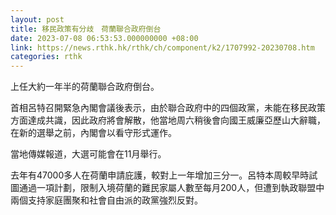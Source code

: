 ```yaml
---
layout: post
title: 移民政策有分歧　荷蘭聯合政府倒台
date: 2023-07-08 06:53:53.000000000 +08:00
link: https://news.rthk.hk/rthk/ch/component/k2/1707992-20230708.htm
categories: rthk
---
```


上任大約一年半的荷蘭聯合政府倒台。

首相呂特召開緊急內閣會議後表示，由於聯合政府中的四個政黨，未能在移民政策方面達成共識，因此政府將會解散，他當地周六稍後會向國王威廉亞歷山大辭職，在新的選舉之前，內閣會以看守形式運作。

當地傳媒報道，大選可能會在11月舉行。

去年有47000多人在荷蘭申請庇護，較對上一年增加三分一。呂特本周較早時試圖通過一項計劃，限制入境荷蘭的難民家屬人數至每月200人，但遭到執政聯盟中兩個支持家庭團聚和社會自由派的政黨強烈反對。
